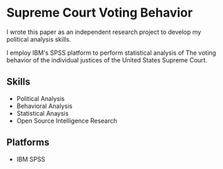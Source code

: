 # Supreme Court Voting Behavior

I wrote this paper as an independent research project to develop my political analysis skills.

I employ IBM's SPSS platform to perform statistical analysis of The voting behavior of the individual justices of the United States Supreme Court.  


## Skills

* Political Analysis
* Behavioral Analysis
* Statistical Anaysis
* Open Source Intelligence Research

## Platforms

* IBM SPSS

